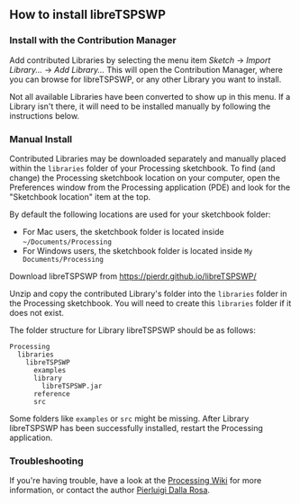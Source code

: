 ## How to install libreTSPSWP

### Install with the Contribution Manager

Add contributed Libraries by selecting the menu item _Sketch_ → _Import Library..._ → _Add Library..._ This will open the Contribution Manager, where you can browse for libreTSPSWP, or any other Library you want to install.

Not all available Libraries have been converted to show up in this menu. If a Library isn't there, it will need to be installed manually by following the instructions below.

### Manual Install

Contributed Libraries may be downloaded separately and manually placed within the `libraries` folder of your Processing sketchbook. To find (and change) the Processing sketchbook location on your computer, open the Preferences window from the Processing application (PDE) and look for the "Sketchbook location" item at the top.

By default the following locations are used for your sketchbook folder: 
  * For Mac users, the sketchbook folder is located inside `~/Documents/Processing` 
  * For Windows users, the sketchbook folder is located inside `My Documents/Processing`

Download libreTSPSWP from https://pierdr.github.io/libreTSPSWP/

Unzip and copy the contributed Library's folder into the `libraries` folder in the Processing sketchbook. You will need to create this `libraries` folder if it does not exist.

The folder structure for Library libreTSPSWP should be as follows:

```
Processing
  libraries
    libreTSPSWP
      examples
      library
        libreTSPSWP.jar
      reference
      src
```
             
Some folders like `examples` or `src` might be missing. After Library libreTSPSWP has been successfully installed, restart the Processing application.

### Troubleshooting

If you're having trouble, have a look at the [Processing Wiki](https://github.com/processing/processing/wiki/How-to-Install-a-Contributed-Library) for more information, or contact the author [Pierluigi Dalla Rosa](http://www.pierdr.com).
